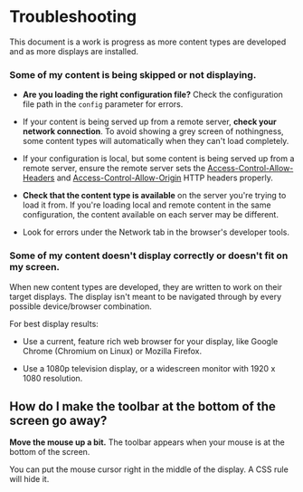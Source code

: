 # Troubleshooting

This document is a work is progress as more content types are developed
and as more displays are installed.


### Some of my content is being skipped or not displaying.

- **Are you loading the right configuration file?**  Check the configuration file path in the
  `config` parameter for errors.

- If your content is being served up from a remote server, **check your network connection**.
  To avoid showing a grey screen of nothingness, some content types will automatically when they can't load completely.

- If your configuration is local, but some content is being served up from a remote server,
  ensure the remote server sets the
  [Access-Control-Allow-Headers](https://developer.mozilla.org/en-US/docs/Web/HTTP/Headers/Access-Control-Allow-Headers) and
  [Access-Control-Allow-Origin](https://developer.mozilla.org/en-US/docs/Web/HTTP/Headers/Access-Control-Allow-Origin)
  HTTP headers properly.

- **Check that the content type is available** on the server you're trying to load it from.
  If you're loading local and remote content in the same configuration,
  the content available on each server may be different.

- Look for errors under the Network tab in the browser's developer tools.


### Some of my content doesn't display correctly or doesn't fit on my screen.

When new content types are developed, they are written to work on their target displays.
The display isn't meant to be navigated through by every possible device/browser combination.

For best display results:

- Use a current, feature rich web browser for your display, like Google Chrome (Chromium on Linux) or Mozilla Firefox.

- Use a 1080p television display, or a widescreen monitor with 1920 x 1080 resolution.


## How do I make the toolbar at the bottom of the screen go away?

**Move the mouse up a bit.**  The toolbar appears when your mouse is at the bottom of the screen.

You can put the mouse cursor right in the middle of the display.  A CSS rule will hide it.
